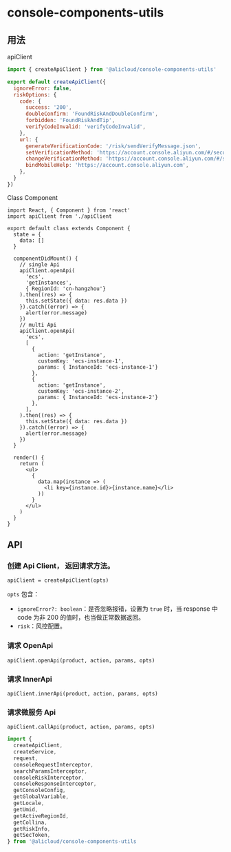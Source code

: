 # console-components-utils

## 用法

apiClient

```js
import { createApiClient } from '@alicloud/console-components-utils'

export default createApiClient({
  ignoreError: false,
  riskOptions: {
    code: {
      success: '200',
      doubleConfirm: 'FoundRiskAndDoubleConfirm',
      forbidden: 'FoundRiskAndTip',
      verifyCodeInvalid: 'verifyCodeInvalid',
    },
    url: {
      generateVerificationCode: '/risk/sendVerifyMessage.json',
      setVerificationMethod: 'https://account.console.aliyun.com/#/secure',
      changeVerificationMethod: 'https://account.console.aliyun.com/#/secure',
      bindMobileHelp: 'https://account.console.aliyun.com',
    },
  }
})
```


Class Component

```
import React, { Component } from 'react'
import apiClient from './apiClient

export default class extends Component {
  state = {
    data: []
  }

  componentDidMount() {
    // single Api
    apiClient.openApi(
      'ecs', 
      'getInstances', 
      { RegionId: 'cn-hangzhou'}
    ).then((res) => {
      this.setState({ data: res.data })
    }).catch((error) => {
      alert(error.message)
    })
    // multi Api
    apiClient.openApi(
      'ecs', 
      [
        {
          action: 'getInstance',
          customKey: 'ecs-instance-1',
          params: { InstanceId: 'ecs-instance-1'}
        },
        {
          action: 'getInstance',
          customKey: 'ecs-instance-2',
          params: { InstanceId: 'ecs-instance-2'}
        },
      ],
    ).then((res) => {
      this.setState({ data: res.data })
    }).catch((error) => {
      alert(error.message)
    })
  }

  render() {
    return (
      <ul>
        {
          data.map(instance => (
            <li key={instance.id}>{instance.name}</li>
          ))
        }
      </ul>
    )
  }
}
```

## API

### 创建 Api Client， 返回请求方法。

`apiClient = createApiClient(opts)`

`opts` 包含：

- `ignoreError?: boolean`：是否忽略报错，设置为 `true` 时，当 response 中 code 为非 200 的值时，也当做正常数据返回。
- `risk`：风控配置。

###  请求 OpenApi

`apiClient.openApi(product, action, params, opts)`

### 请求 InnerApi

`apiClient.innerApi(product, action, params, opts)`

### 请求微服务 Api

`apiClient.callApi(product, action, params, opts)`


```js
import {
  createApiClient,
  createService,
  request,
  consoleRequestInterceptor,
  searchParamsInterceptor,
  consoleRiskInterceptor,
  consoleResponseInterceptor,
  getConsoleConfig,
  getGlobalVariable,
  getLocale,
  getUmid,
  getActiveRegionId,
  getCollina,
  getRiskInfo,
  getSecToken,
} from '@alicloud/console-components-utils

```